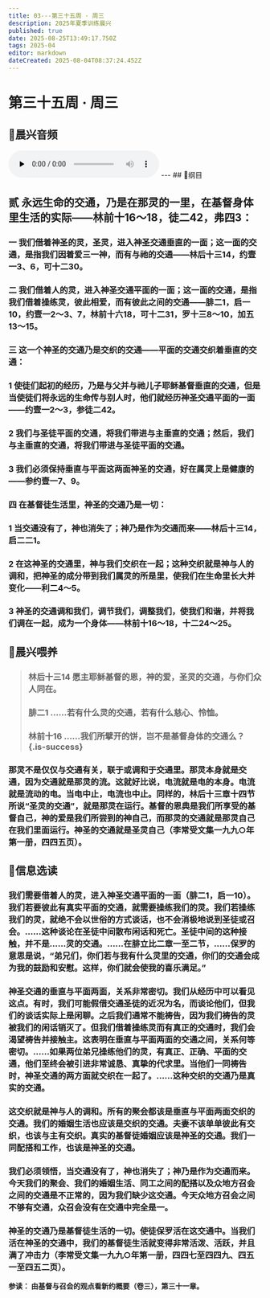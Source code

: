 ```yaml
---
title: 03---第三十五周 · 周三
description: 2025年夏季训练晨兴
published: true
date: 2025-08-25T13:49:17.750Z
tags: 2025-04
editor: markdown
dateCreated: 2025-08-04T08:37:24.452Z
---
```


# 第三十五周 · 周三
## 🎵晨兴音频
<audio id="audio" controls="" preload="none">
      <source id="mp3" src="/2025-04/week11/week35day3.mp3">
</audio>
---
## 📖纲目

## 贰    永远生命的交通，乃是在那灵的一里，在基督身体里生活的实际——林前十16～18，徒二42，弗四3：

### 一    我们借着神圣的灵，圣灵，进入神圣交通垂直的一面；这一面的交通，是指我们因着爱三一神，而有与祂的交通——林后十三14，约壹一3、6，可十二30。

### 二    我们借着人的灵，进入神圣交通平面的一面；这一面的交通，是指我们借着操练灵，彼此相爱，而有彼此之间的交通——腓二1，启一10，约壹一2～3、7，林前十六18，可十二31，罗十三8～10，加五13～15。

### 三    这一个神圣的交通乃是交织的交通——平面的交通交织着垂直的交通：

### 1    使徒们起初的经历，乃是与父并与祂儿子耶稣基督垂直的交通，但是当使徒们将永远的生命传与别人时，他们就经历神圣交通平面的一面——约壹一2～3，参徒二42。

### 2    我们与圣徒平面的交通，将我们带进与主垂直的交通；然后，我们与主垂直的交通，将我们带进与圣徒平面的交通。

### 3    我们必须保持垂直与平面这两面神圣的交通，好在属灵上是健康的——参约壹一7、9。

### 四    在基督徒生活里，神圣的交通乃是一切：

### 1    当交通没有了，神也消失了；神乃是作为交通而来——林后十三14，启二二1。

### 2    在这神圣的交通里，神与我们交织在一起；这种交织就是神与人的调和，把神圣的成分带到我们属灵的所是里，使我们在生命里长大并变化——利二4～5。

### 3    神圣的交通调和我们，调节我们，调整我们，使我们和谐，并将我们调在一起，成为一个身体——林前十16～18，十二24～25。

## 📖晨兴喂养

>### **林后十三14    愿主耶稣基督的恩，神的爱，圣灵的交通，与你们众人同在。**
>
>### **腓二1    ……若有什么灵的交通，若有什么慈心、怜恤。**
>
>### **林前十16    ……我们所擘开的饼，岂不是基督身体的交通么？** {.is-success}

### 那灵不是仅仅与交通有关，联于或调和于交通里。那灵本身就是交通，因为交通就是那灵的流。这就好比说，电流就是电的本身。电流就是流动的电。当电中止，电流也中止。同样的，林后十三章十四节所说“圣灵的交通”，就是那灵在运行。基督的恩典是我们所享受的基督自己，神的爱是我们所尝到的神自己，而那灵的交通就是那灵自己在我们里面运行。神圣的交通就是圣灵自己（李常受文集一九九○年第一册，四四五页）。

## 📖信息选读

### 我们需要借着人的灵，进入神圣交通平面的一面（腓二1，启一10）。我们若要彼此有真实平面的交通，就需要操练我们的灵。我们若操练我们的灵，就绝不会以世俗的方式谈话，也不会消极地说到圣徒或召会。……这种谈论在圣徒中间散布闲话和死亡。圣徒中间的这种接触，并不是……灵的交通。……在腓立比二章一至二节，……保罗的意思是说，“弟兄们，你们若与我有什么灵里的交通，你们的交通会成为我的鼓励和安慰。这样，你们就会使我的喜乐满足。”

### 神圣交通的垂直与平面两面，关系非常密切。我们从经历中可以看见这点。有时，我们可能假借交通圣徒的近况为名，而谈论他们，但我们的谈话实际上是闲聊。之后我们通常不能祷告，因为我们祷告的灵被我们的闲话销灭了。但我们借着操练灵而有真正的交通时，我们会渴望祷告并接触主。这表明在垂直与平面两面的交通之间，关系何等密切。……如果两位弟兄操练他们的灵，有真正、正确、平面的交通，他们至终会被引进非常诚恳、真挚的代求里。当他们一同祷告时，神圣交通的两方面就交织在一起了。……这种交织的交通乃是真实的交通。

### 这交织就是神与人的调和。所有的聚会都该是垂直与平面两面交织的交通。我们的婚姻生活也应该是交织的交通。夫妻不该单单彼此有交织，也该与主有交织。真实的基督徒婚姻应该是神圣的交通。我们一同配搭和工作，也该是神圣的交通。

### 我们必须领悟，当交通没有了，神也消失了；神乃是作为交通而来。今天我们的聚会、我们的婚姻生活、同工之间的配搭以及众地方召会之间的交通是不正常的，因为我们缺少这交通。今天众地方召会之间不够有交通，众召会没有在交通中完全是一。

### 神圣的交通乃是基督徒生活的一切。使徒保罗活在这交通中。当我们活在神圣的交通中，我们的基督徒生活就变得非常活泼、活跃，并且满了冲击力（李常受文集一九九○年第一册，四四七至四四九、四五一至四五二页）。

**参读： 由基督与召会的观点看新约概要（卷三），第三十一章。**
<!-- Google tag (gtag.js) -->
<script async src="https://www.googletagmanager.com/gtag/js?id=G-1P8709Z16T"></script>
<script>
  window.dataLayer = window.dataLayer || [];
  function gtag(){dataLayer.push(arguments);}
  gtag('js', new Date());

  gtag('config', 'G-1P8709Z16T');
</script>